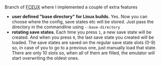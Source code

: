 Branch of [FCEUX](https://github.com/TASVideos/fceux) where I implemented a couple of extra features
- **user defined "base directory" for Linux builds.** Yes. Now you can choose where the config, save states etc will be stored. Just pass the directory in the commandline using `--base-directory`
- **rotating save states.** Each time you press `1`, a new save state will be created. And when you press `0`, the last save state you created will be loaded. The save states are saved on the regular save state slots (0-9) so, in case of you to go to a previous one, just manually load that state. There are only 10 slots so, when all of them are filled, the emulator will start overwriting the oldest ones.
